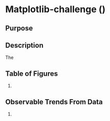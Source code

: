 # Matplotlib-challenge ()

## Purpose


## Description
The **_[]()_**


## Table of Figures

1. 

## Observable Trends From Data

1.
